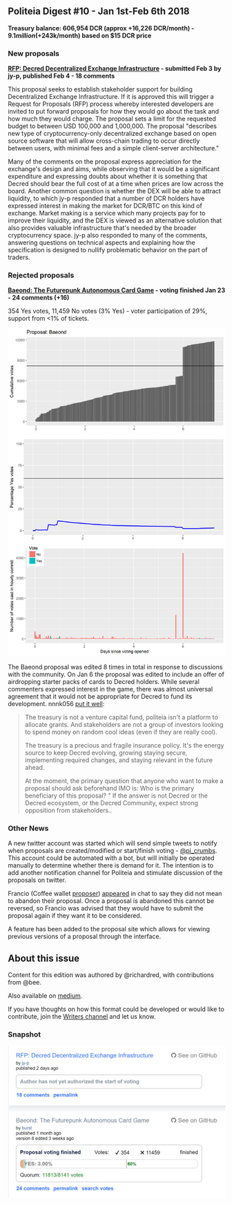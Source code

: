 ## Politeia Digest #10 - Jan 1st-Feb 6th 2018

**Treasury balance: 606,954 DCR (approx +16,226 DCR/month) - $9.1 million (+$243k/month) based on $15 DCR price**

### New proposals

**[RFP: Decred Decentralized Exchange Infrastructure](https://proposals.decred.org/proposals/5431da8ff4eda8cdbf8f4f2e08566ffa573464b97ef6d6bae78e749f27800d3a) - submitted Feb 3 by jy-p, published Feb 4 - 18 comments**

This proposal seeks to establish stakeholder support for building Decentralized Exchange Infrastructure. If it is approved this will trigger a Request for Proposals (RFP) process whereby interested developers are invited to put forward proposals for how they would go about the task and how much they would charge.  The proposal sets a limit for the requested budget to between USD 100,000 and 1,000,000. The proposal "describes new type of cryptocurrency-only decentralized exchange based on open source software that will allow cross-chain trading to occur directly between users, with minimal fees and a simple client-server architecture." 

Many of the comments on the proposal express appreciation for the exchange's design and aims,  while observing that it would be a significant expenditure and expressing doubts about whether it is something that Decred should bear the full cost of at a time when prices are low across the board. Another common question is whether the DEX will be able to attract liquidity, to which jy-p responded that a number of DCR holders have expressed interest in making the market for DCR/BTC on this kind of exchange. Market making is a service which many projects pay for to improve their liquidity, and the DEX is viewed as an alternative solution that also provides valuable infrastructure that's needed by the broader cryptocurrency space. jy-p also responded to many of the comments, answering questions on technical aspects and explaining how the specification is designed to nullify problematic behavior on the part of traders.

### Rejected proposals

**[Baeond: The Futurepunk Autonomous Card Game](https://proposals.decred.org/proposals/f545b359fcf1b40b356e9cb556cb422cc7ff01b628b577f804cdc45ce414f5dd)  - voting finished Jan 23 - 24 comments (+16)**

354 Yes votes, 11,459 No votes (3% Yes) - voter participation of 29%, support from <1% of tickets.

![Voting on the Baeond proposal over time](img/issue010/Baeond-proposal-voting-over-time.png)

The Baeond proposal was edited 8 times in total in response to discussions with the community. On Jan 6 the proposal was edited to include an offer of airdropping starter packs of cards to Decred holders. While several commenters expressed interest in the game, there was almost universal agreement that it would not be appropriate for Decred to fund its development. nnnk056 [put it well](https://proposals.decred.org/proposals/f545b359fcf1b40b356e9cb556cb422cc7ff01b628b577f804cdc45ce414f5dd/comments/14):

> The treasury is not a venture capital fund, politeia isn't a platform to allocate grants. And stakeholders are not a group of investors looking to spend money on random cool ideas (even if they are really cool).
>
> The treasury is a precious and fragile insurance policy. It's the energy source to keep Decred evolving, growing staying secure, implementing required changes, and staying relevant in the future ahead.
>
> At the moment, the primary question that anyone who want to make a proposal should ask beforehand IMO is: Who is the primary beneficiary of this proposal? " If the answer is not Decred or the Decred ecosystem, or the Decred Community, expect strong opposition from stakeholders..

### Other News

A new twitter account was started which will send simple tweets to notify when proposals are created/modified or start/finish voting - [@pi_crumbs](https://twitter.com/pi_crumbs). This account could be automated with a bot, but will initially be operated manually to determine whether there is demand for it. The intention is to add another notification channel for Politeia and stimulate discussion of the proposals on twitter.

Francio (Coffee wallet [proposer](https://proposals.decred.org/proposals/45de9806c952c5ffc2fc6782fddbc74c852c26e3fb0e950144b92d75082c4731)) [appeared](https://matrix.to/#/!MgQoetFiyjrHAywokv:decred.org/$15467875879232uBQcG:decred.org?via=decred.org&via=matrix.org&via=zettaport.com&via=gwusbdhdu.org) in chat to say they did not mean to abandon their proposal. Once a proposal is abandoned this cannot be reversed, so Francio was advised that they would have to submit the proposal again if they want it to be considered.

A feature has been added to the proposal site which allows for viewing previous versions of a proposal through the interface. 

## About this issue

Content for this edition was authored by @richardred, with contributions from @bee.

Also available on [medium](https://medium.com/politeia-digest/issue-9-dec-12-dec-31-2018-67b65b5bf30).

If you have thoughts on how this format could be developed or would like to contribute, join the [Writers channel](https://matrix.to/#/!lbzTjhzNbIaDbuAxkS:decred.org) and let us know.

### Snapshot

![Snapshot taken 00:28 UTC Feb 7 2019](img/issue010/010-snapshot.png)